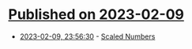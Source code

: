 # [Published on 2023-02-09](index.md)

* [2023-02-09, 23:56:30](https://lobste.rs/s/xylxzs/scaled_numbers) - [Scaled Numbers](https://www.crockford.com/scaled.html)
